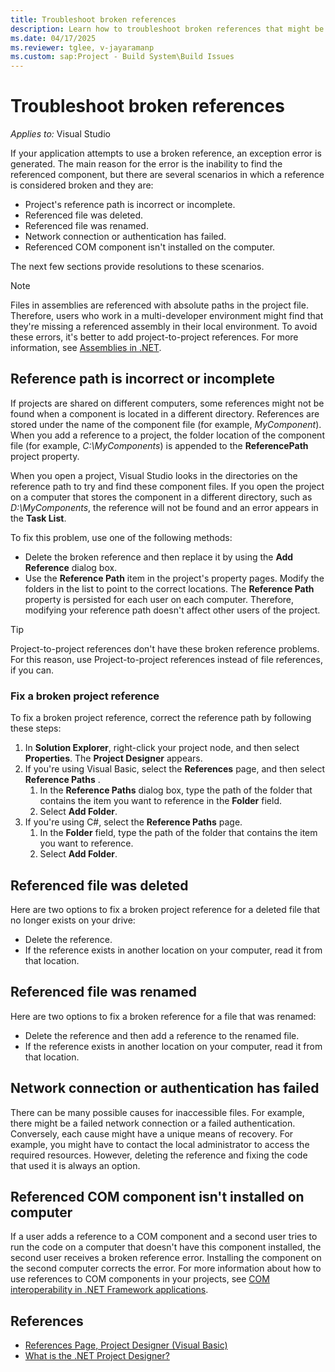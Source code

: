 ```yaml
---
title: Troubleshoot broken references
description: Learn how to troubleshoot broken references that might be caused by something other than your application's inability to find the referred component.
ms.date: 04/17/2025
ms.reviewer: tglee, v-jayaramanp
ms.custom: sap:Project - Build System\Build Issues
---
```

# Troubleshoot broken references

_Applies to:_&nbsp;Visual Studio

If your application attempts to use a broken reference, an exception error is generated. The main reason for the error is the inability to find the referenced component, but there are several scenarios in which a reference is considered broken and they are:

- Project's reference path is incorrect or incomplete.
- Referenced file was deleted.
- Referenced file was renamed.
- Network connection or authentication has failed.
- Referenced COM component isn't installed on the computer.

The next few sections provide resolutions to these scenarios.

> [!NOTE]
> Files in assemblies are referenced with absolute paths in the project file. Therefore, users who work in a multi-developer environment might find that they're missing a referenced assembly in their local environment. To avoid these errors, it's better to add project-to-project references. For more information, see [Assemblies in .NET](/dotnet/standard/assembly/).

## Reference path is incorrect or incomplete

If projects are shared on different computers, some references might not be found when a component is located in a different directory. References are stored under the name of the component file (for example, _MyComponent_). When you add a reference to a project, the folder location of the component file (for example, _C:\MyComponents_) is appended to the **ReferencePath** project property.

When you open a project, Visual Studio looks in the directories on the reference path to try and find these component files. If you open the project on a computer that stores the component in a different directory, such as _D:\MyComponents_, the reference will not be found and an error appears in the **Task List**.

To fix this problem, use one of the following methods:

- Delete the broken reference and then replace it by using the **Add Reference** dialog box.
- Use the **Reference Path** item in the project's property pages. Modify the folders in the list to point to the correct locations. The **Reference Path** property is persisted for each user on each computer. Therefore, modifying your reference path doesn't affect other users of the project.

> [!TIP]
> Project-to-project references don't have these broken reference problems. For this reason, use Project-to-project references instead of file references, if you can.

### Fix a broken project reference

To fix a broken project reference, correct the reference path by following these steps:

1. In **Solution Explorer**, right-click your project node, and then select **Properties**.
   The **Project Designer** appears.
1. If you're using Visual Basic, select the **References** page, and then select **Reference Paths** .
   1. In the **Reference Paths** dialog box, type the path of the folder that contains the item you want to reference in the **Folder** field.
   1. Select **Add Folder**.
1. If you're using C#, select the **Reference Paths** page.
    1. In the **Folder** field, type the path of the folder that contains the item you want to reference.
    1. Select **Add Folder**.

## Referenced file was deleted

Here are two options to fix a broken project reference for a deleted file that no longer exists on your drive:

- Delete the reference.
- If the reference exists in another location on your computer, read it from that location.

## Referenced file was renamed

Here are two options to fix a broken reference for a file that was renamed:

- Delete the reference and then add a reference to the renamed file.
- If the reference exists in another location on your computer, read it from that location.

## Network connection or authentication has failed

There can be many possible causes for inaccessible files. For example, there might be a failed network connection or a failed authentication. Conversely, each cause might have a unique means of recovery. For example, you might have to contact the local administrator to access the required resources. However, deleting the reference and fixing the code that used it is always an option.

## Referenced COM component isn't installed on computer

If a user adds a reference to a COM component and a second user tries to run the code on a computer that doesn't have this component installed, the second user receives a broken reference error. Installing the component on the second computer corrects the error. For more information about how to use references to COM components in your projects, see [COM interoperability in .NET Framework applications](/dotnet/visual-basic/programming-guide/com-interop/com-interoperability-in-net-framework-applications).

## References

- [References Page, Project Designer (Visual Basic)](/visualstudio/ide/reference/references-page-project-designer-visual-basic)
- [What is the .NET Project Designer?](/visualstudio/ide/reference/project-properties-reference)
